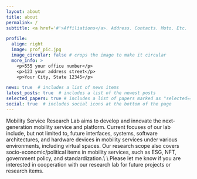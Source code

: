 ```yaml
---
layout: about
title: about
permalink: /
subtitle: <a href='#'>Affiliations</a>. Address. Contacts. Moto. Etc.

profile:
  align: right
  image: prof_pic.jpg
  image_circular: false # crops the image to make it circular
  more_info: >
    <p>555 your office number</p>
    <p>123 your address street</p>
    <p>Your City, State 12345</p>

news: true  # includes a list of news items
latest_posts: true  # includes a list of the newest posts
selected_papers: true # includes a list of papers marked as "selected={true}"
social: true  # includes social icons at the bottom of the page
---
```


Mobility Service Research Lab aims to develop and innovate the next-generation mobility service and platform. Current focuses of our lab include, but not limited to, future interfaces, systems, software architectures, and hardware devices in mobility services under various environments, including virtual spaces. Our research scope also covers socio-economic/political items in mobility services, such as ESG, NFT, government policy, and standardization.\\
\\
Please let me know if you are interested in cooperation with our research lab for future projects or research items.



